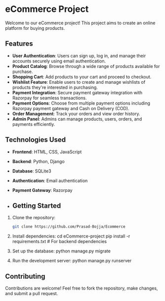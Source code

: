 # eCommerce Project

Welcome to our eCommerce project! This project aims to create an online platform for buying products.

## Features

- **User Authentication**: Users can sign up, log in, and manage their accounts securely using email authentication.
- **Product Catalog**: Browse through a wide range of products available for purchase.
- **Shopping Cart**: Add products to your cart and proceed to checkout.
- **Wishlist Feature**: Enable users to create and manage wishlists of products they're interested in purchasing.
- **Payment Integration**: Secure payment gateway integration with Razorpay for seamless transactions.
- **Payment Options**: Choose from multiple payment options including Razorpay payment gateway and Cash on Delivery (COD).
- **Order Management**: Track your orders and view order history.
- **Admin Panel**: Admins can manage products, users, orders, and payments efficiently.

## Technologies Used

- **Frontend**: HTML, CSS, JavaScript
- **Backend**: Python, Django
- **Database**: SQLite3
- **Authentication**: Email authentication
- **Payment Gateway**: Razorpay

- ## Getting Started

1. Clone the repository:

   ```bash
   git clone https://github.com/Prasad-Bojja/Ecommerce

2. Install dependencies:
   cd eCommerce-project
   pip install -r requirements.txt   # For backend dependencies

3. Set up the database:
   python manage.py migrate

4. Run the development server:
   python manage.py runserver
   
## Contributing

   Contributions are welcome! Feel free to fork the repository, make changes, and submit a pull request.
